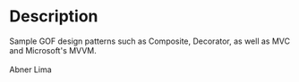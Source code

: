 # Description
Sample GOF design patterns such as Composite, Decorator, as well as MVC and Microsoft's MVVM. </br>
</br>Abner Lima</br>
